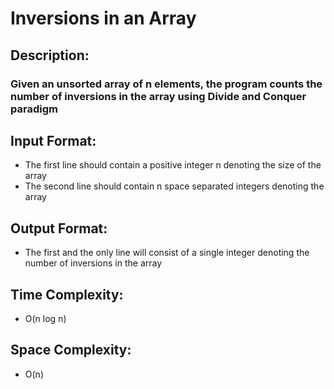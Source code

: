 # Inversions in an Array
## Description:
### Given an unsorted array of n elements, the program counts the number of inversions in the array using Divide and Conquer paradigm
## Input Format:
* The first line should contain a positive integer n denoting the size of the array
* The second line should contain n space separated integers denoting the array
## Output Format:
* The first and the only line will consist of a single integer denoting the number of inversions in the array
## Time Complexity:
* O(n log n)
## Space Complexity:
* O(n)